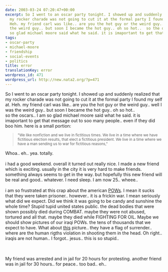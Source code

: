 ```yaml
---
date: 2003-03-24 07:20:47+00:00
excerpt: So I went to an oscar party tonight. I showed up and suddenly realized that
  my rocker charade was not going to cut it at the formal party I found my self at.
  Heh. my friend carl was like.. are you the hot guy or the weird guy.. well I was
  the weird guy.. but soon I became the hot guy.. oh so hot..  so the oscars.. I am
  so glad michael moore said what he said. it is imaportant to get that mes...
tags:
- oscar-party
- michael-moore
- friendship
- social-events
- politics
title: error
translationKey: error
wordpress_id: 471
wordpress_url: http://new.nata2.org/?p=471
---
```


So I went to an oscar party tonight. I showed up and suddenly realized that my rocker charade was not going to cut it at the formal party I found my self at. Heh. my friend carl was like.. are you the hot guy or the weird guy.. well I was the weird guy.. but soon I became the hot guy.. oh so hot.. <br/> so the oscars.. I am so glad michael moore said what he said. it is imaportant to get that message out to soo many people.. even if they did boo him. here is a small portion:
<blockquote><small>"We like nonfiction and we live in fictitious times. We live in a time where we have fictitious election results, that elect a fictitious president. We live in a time where we have a man sending us to war for fictitious reasons,"</small></blockquote>
Whoa.. eh.. yea. totally. <br/><br/>i had a good weekend. overall it turned out really nice. I made a new friend which is exciting. usually in the city it is very hard to make friends. something always seems to get in the way. but hopefully this new friend will be real and good.. whatever. I need sleep. I am now 25.. wheee.. <br/><br/>i am so frustrated at this crap about the american <a href="http://war.watership.org/link.php?lid=772">POWs</a>. I mean it sucks that they were taken prisoner.. however.. it is a frickin war. I mean seriously what did we expect. Did we think it was going to be candy and sunshine the whole time? Stupid tupid united states public. the dead bodies that were shown possibly died during COMBAT. maybe they were not abused, tortured and all that. maybe they died while FIGHTING FOR OIL. Maybe we should show pictures of our iraqi POWs. the tens of thousands that we expect to have. What about <a href="http://war.watership.org/link.php?lid=757">this</a> picture.. they have a flag of surrender.. where are the human rigths violation in shooting them in the head. Oh right.. iraqis are not human.. I forgot.. jesus..  this is so stupid.. 

<br/><br/>My friend was arrested and in jail for 20 hours for protesting. another friend was in jail for 30 hours.. for peace.. too bad.. eh..